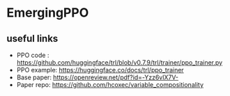 # EmergingPPO



## useful links
- PPO code : https://github.com/huggingface/trl/blob/v0.7.9/trl/trainer/ppo_trainer.py
- PPO example:  https://huggingface.co/docs/trl/ppo_trainer
- Base paper:  https://openreview.net/pdf?id=-Yzz6vlX7V-
- Paper repo:  https://github.com/hcoxec/variable_compositionality